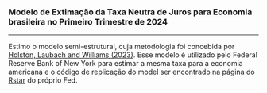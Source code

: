 ### Modelo de Extimação da Taxa Neutra de Juros para Economia brasileira no Primeiro Trimestre de 2024
-------------------------------------------------------------------------------------------------------
 
Estimo o modelo semi-estrutural, cuja metodologia foi concebida por [Holston, Laubach and Williams (2023)](https://papers.ssrn.com/sol3/papers.cfm?abstract_id=4482053). Esse modelo é 
utilizado pelo Federal Reserve Bank of New York para estimar a mesma taxa para a economia americana e o código de replicação do model ser encontrado na página do 
[Rstar](https://www.newyorkfed.org/research/policy/rstar) do próprio Fed. 
